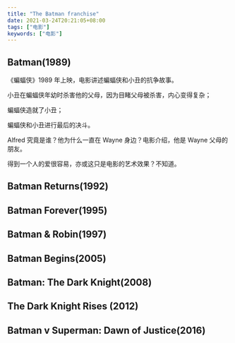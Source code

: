 ```yaml
---
title: "The Batman franchise"
date: 2021-03-24T20:21:05+08:00
tags: ["电影"]
keywords: ["电影"]
---
```


## Batman(1989)

《蝙蝠侠》1989 年上映，电影讲述蝙蝠侠和小丑的抗争故事。

小丑在蝙蝠侠年幼时杀害他的父母，因为目睹父母被杀害，内心变得复杂；

蝙蝠侠造就了小丑；

蝙蝠侠和小丑进行最后的决斗。

Alfred 究竟是谁？他为什么一直在 Wayne 身边？电影介绍，他是 Wayne 父母的朋友。

得到一个人的爱很容易，亦或这只是电影的艺术效果？不知道。

## Batman Returns(1992)

## Batman Forever(1995)

## Batman & Robin(1997)

## Batman Begins(2005)

## Batman: The Dark Knight(2008)

## The Dark Knight Rises (2012)

## Batman v Superman: Dawn of Justice(2016)
